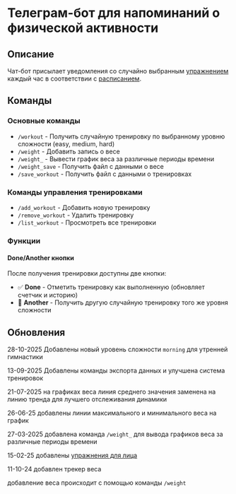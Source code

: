 # Телеграм-бот для напоминаний о физической активности

## Описание
Чат-бот присылает уведомления со случайно выбранным [упражнением](exercises_list.json) каждый час в соответствии с [расписанием](schedule.json).

## Команды

### Основные команды
- `/workout` - Получить случайную тренировку по выбранному уровню сложности (easy, medium, hard)
- `/weight` - Добавить запись о весе
- `/weight_` - Вывести график веса за различные периоды времени
- `/weight_save` - Получить файл с данными о весе
- `/save_workout` - Получить файл с данными о тренировках

### Команды управления тренировками
- `/add_workout` - Добавить новую тренировку
- `/remove_workout` - Удалить тренировку
- `/list_workout` - Просмотреть все тренировки

### Функции

#### Done/Another кнопки
После получения тренировки доступны две кнопки:
- ✅ **Done** - Отметить тренировку как выполненную (обновляет счетчик и историю)
- 🎲 **Another** - Получить другую случайную тренировку того же уровня сложности

## Обновления

28-10-2025 Добавлены новый уровень сложности `morning` для утренней гимнастики

13-09-2025 Добавлены команды экспорта данных и улучшена система тренировок

21-07-2025 на графиках веса линия среднего значения заменена на линию тренда для лучшего отслеживания динамики

26-06-25 добавлены линии максимального и минимального веса на график

27-03-2025 добавлена команда `/weight_` для вывода графиков веса за различные периоды времени

15-02-25 добавлены [упражнения для лица](face_exercises.json)

11-10-24 добавлен трекер веса

  добавление веса происходит с помощью команды `/weight`